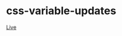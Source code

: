 # css-variable-updates 
[Live](https://codesandbox.io/embed/css-variables-update-6ydy0?fontsize=14&hidenavigation=1&theme=dark)
